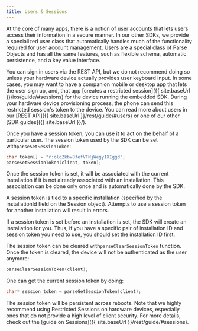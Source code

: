 ```yaml
---
title: Users & Sessions
---
```


At the core of many apps, there is a notion of user accounts that lets users access their information in a secure manner. In our other SDKs, we provide a specialized user class that automatically handles much of the functionality required for user account management. Users are a special class of Parse Objects and has all the same features, such as flexible schema, automatic persistence, and a key value interface.

You can sign in users via the REST API, but we do not recommend doing so unless your hardware device actually provides user keyboard input. In some cases, you may want to have a companion mobile or desktop app that lets the user sign up, and, that app [creates a restricted session]({{ site.baseUrl }}/ios/guide/#sessions) for the device running the embedded SDK. During your hardware device provisioning process, the phone can send this restricted session's token to the device. You can read more about users in our [REST API]({{ site.baseUrl }}/rest/guide/#users) or one of our other [SDK guides]({{ site.baseUrl }}/).

Once you have a session token, you can use it to act on the behalf of a particular user. The session token used by the SDK can be set with`parseSetSessionToken`:

```cpp
char token[] = "r:olqZkbv8fefVFNjWegyIXIggd";
parseSetSessionToken(client, token);
```

Once the session token is set, it will be associated with the current installation if it is not already associated with an installation. This association can be done only once and is automatically done by the SDK.

A session token is tied to a specific installation (specified by the installationId field on the Session object). Attempts to use a session token for another installation will result in errors.

If a session token is set before an installation is set, the SDK will create an installation for you. Thus, if you have a specific pair of installation ID and session token you need to use, you should set the installation ID first.

The session token can be cleared with`parseClearSessionToken` function. Once the token is cleared, the device will not be authenticated as the user anymore:

```cpp
parseClearSessionToken(client);
```

One can get the current session token by doing:

```cpp
char* session_token = parseGetSessionToken(client);
```

The session token will be persistent across reboots. Note that we highly recommend using Restricted Sessions on hardware devices, especially ones that do not provide a high level of client security. For more details, check out the [guide on Sessions]({{ site.baseUrl }}/rest/guide/#sessions).
